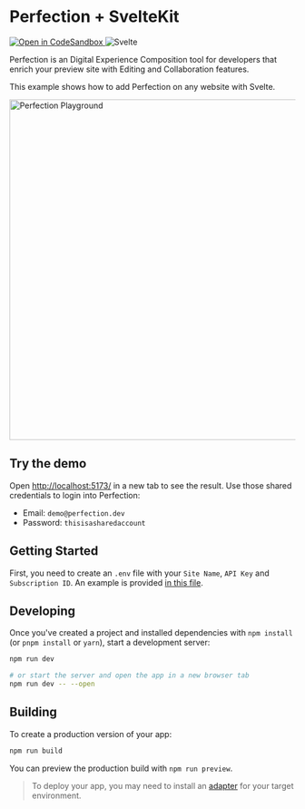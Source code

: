 # Perfection + SvelteKit

<p>
<a href="https://githubbox.com/perfectiondotdev/perfection/tree/main/examples/sveltekit" target="_blank">
    <img src="https://img.shields.io/badge/open%20in%20codesandbox-message?style=flat&logo=codesandbox&color=333&logoColor=fff" alt="Open in CodeSandbox" />
  </a>
    <img src="https://img.shields.io/badge/Svelte-message?style=flat&logo=svelte&color=ff4000&logoColor=fff" alt="Svelte" />
</p>

Perfection is an Digital Experience Composition tool for developers that enrich your preview site with Editing and Collaboration features.

This example shows how to add Perfection on any website with Svelte.

<img src="https://raw.githubusercontent.com/perfectiondotdev/perfection/main/assets/images/laptop.png" width="600" alt="Perfection Playground" />

## Try the demo

Open [http://localhost:5173/](http://localhost:5173/) in a new tab to see the result. Use those shared credentials to login into Perfection:

- Email: `demo@perfection.dev`
- Password: `thisisasharedaccount`

## Getting Started

First, you need to create an `.env` file with your `Site Name`, `API Key` and `Subscription ID`. An example is provided [in this file](.env.example).

## Developing

Once you've created a project and installed dependencies with `npm install` (or `pnpm install` or `yarn`), start a development server:

```bash
npm run dev

# or start the server and open the app in a new browser tab
npm run dev -- --open
```

## Building

To create a production version of your app:

```bash
npm run build
```

You can preview the production build with `npm run preview`.

> To deploy your app, you may need to install an [adapter](https://kit.svelte.dev/docs/adapters) for your target environment.

